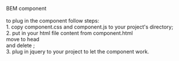 BEM component<br>
<br>
to plug in the component follow steps:<br>
	1. copy component.css and component.js to your project's directory;<br>
	2. put in your html file content from component.html<br>
		move <link href="./component.css" rel="stylesheet"> to head<br>
		and delete <head><link href="./component.css" rel="stylesheet"></head>;<br>
	3. plug in jquery to your project to let the component work.
